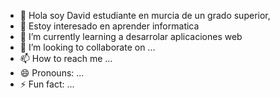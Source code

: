 - 👋 Hola soy David estudiante en murcia de un grado superior,
- 👀 Estoy interesado en aprender informatica  
- 🌱 I’m currently learning a desarrolar aplicaciones web
- 💞️ I’m looking to collaborate on ...
- 📫 How to reach me ...
- 😄 Pronouns: ...
- ⚡ Fun fact: ...

<!---
1912229/1912229 is a ✨ special ✨ repository because its `README.md` (this file) appears on your GitHub profile.
You can click the Preview link to take a look at your changes.
--->
